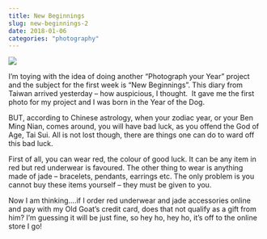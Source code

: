 ```yaml
---
title: New Beginnings
slug: new-beginnings-2
date: 2018-01-06
categories: "photography"
---
```


<p><img src="http://res.cloudinary.com/dy6grlu8z/image/upload/v1558841604/ex7l5qb7cljidq4ebev0.jpg"/></p>
<p>I’m toying with the idea of doing another “Photograph your Year” project and the subject for the first week is “New Beginnings”. This diary from Taiwan arrived yesterday – how auspicious, I thought.  It gave me the first photo for my project and I was born in the Year of the Dog.</p>
<p>BUT, according to Chinese astrology, when your zodiac year, or your Ben Ming Nian, comes around, you will have bad luck, as you offend the God of Age, Tai Sui. All is not lost though, there are things one can do to ward off this bad luck.</p>
<p>First of all, you can wear red, the colour of good luck. It can be any item in red but red underwear is favoured. The other thing to wear is anything made of jade – bracelets, pendants, earrings etc. The only problem is you cannot buy these items yourself – they must be given to you.</p>
<p>Now I am thinking….if I order red underwear and jade accessories online and pay with my Old Goat’s credit card, does that not qualify as a gift from him? I’m guessing it will be just fine, so hey ho, hey ho, it’s off to the online store I go!</p>
<p> </p>







